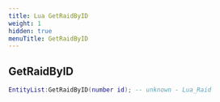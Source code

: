 ```yaml
---
title: Lua GetRaidByID
weight: 1
hidden: true
menuTitle: GetRaidByID
---
```

## GetRaidByID
```lua
EntityList:GetRaidByID(number id); -- unknown - Lua_Raid
```